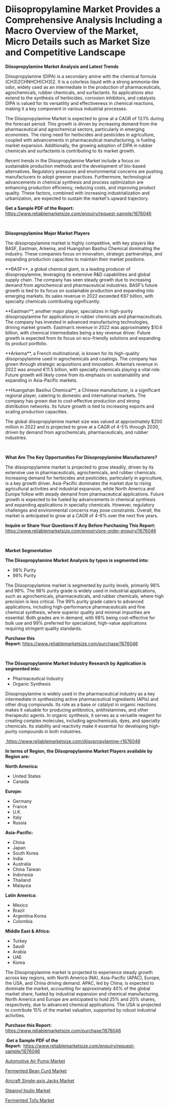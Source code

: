 <p><h1>Diisopropylamine Market Provides a Comprehensive Analysis Including a Macro Overview of the Market, Micro Details such as Market Size and Competitive Landscape</h1></p><p><strong>Diisopropylamine Market Analysis and Latest Trends</strong></p>
<p><p>Diisopropylamine (DIPA) is a secondary amine with the chemical formula (CH3)2CHNHCH(CH3)2. It is a colorless liquid with a strong ammonia-like odor, widely used as an intermediate in the production of pharmaceuticals, agrochemicals, rubber chemicals, and surfactants. Its applications also extend to the synthesis of herbicides, corrosion inhibitors, and catalysts. DIPA is valued for its versatility and effectiveness in chemical reactions, making it a key component in various industrial processes.</p><p>The Diisopropylamine Market is expected to grow at a CAGR of 13.1% during the forecast period. This growth is driven by increasing demand from the pharmaceutical and agrochemical sectors, particularly in emerging economies. The rising need for herbicides and pesticides in agriculture, coupled with advancements in pharmaceutical manufacturing, is fueling market expansion. Additionally, the growing adoption of DIPA in rubber chemicals and surfactants is contributing to its market growth.</p><p>Recent trends in the Diisopropylamine Market include a focus on sustainable production methods and the development of bio-based alternatives. Regulatory pressures and environmental concerns are pushing manufacturers to adopt greener practices. Furthermore, technological advancements in chemical synthesis and process optimization are enhancing production efficiency, reducing costs, and improving product quality. These factors, combined with increasing industrialization and urbanization, are expected to sustain the market's upward trajectory.</p></p>
<p><strong>Get a Sample PDF of the Report:&nbsp;</strong> <a href="https://www.reliablemarketsize.com/enquiry/request-sample/1676046?utm_campaign=1903&utm_medium=2&utm_source=Github&utm_content=ia&utm_term=29012025&utm_id=diisopropylamine">https://www.reliablemarketsize.com/enquiry/request-sample/1676046</a></p>
<p>&nbsp;</p>
<p><strong>Diisopropylamine Major Market Players</strong></p>
<p><p>The diisopropylamine market is highly competitive, with key players like BASF, Eastman, Arkema, and Huangshan Basihui Chemical dominating the industry. These companies focus on innovation, strategic partnerships, and expanding production capacities to maintain their market positions.</p><p>**BASF**, a global chemical giant, is a leading producer of diisopropylamine, leveraging its extensive R&D capabilities and global supply chain. The company has seen steady growth due to increasing demand from agrochemical and pharmaceutical industries. BASF’s future growth is tied to its focus on sustainable production and expanding into emerging markets. Its sales revenue in 2022 exceeded €87 billion, with specialty chemicals contributing significantly.</p><p>**Eastman**, another major player, specializes in high-purity diisopropylamine for applications in rubber chemicals and pharmaceuticals. The company has invested in advanced manufacturing technologies, driving market growth. Eastman’s revenue in 2022 was approximately $10.6 billion, with chemical intermediates being a key revenue driver. Future growth is expected from its focus on eco-friendly solutions and expanding its product portfolio.</p><p>**Arkema**, a French multinational, is known for its high-quality diisopropylamine used in agrochemicals and coatings. The company has grown through strategic acquisitions and innovation. Arkema’s revenue in 2022 was around €11.5 billion, with specialty chemicals playing a vital role. Future growth will likely come from its emphasis on sustainability and expanding in Asia-Pacific markets.</p><p>**Huangshan Basihui Chemical**, a Chinese manufacturer, is a significant regional player, catering to domestic and international markets. The company has grown due to cost-effective production and strong distribution networks. Its future growth is tied to increasing exports and scaling production capacities.</p><p>The global diisopropylamine market size was valued at approximately $200 million in 2022 and is projected to grow at a CAGR of 4-5% through 2030, driven by demand from agrochemicals, pharmaceuticals, and rubber industries.</p></p>
<p>&nbsp;</p>
<p><strong>What Are The Key Opportunities For Diisopropylamine Manufacturers?</strong></p>
<p><p>The diisopropylamine market is projected to grow steadily, driven by its extensive use in pharmaceuticals, agrochemicals, and rubber chemicals. Increasing demand for herbicides and pesticides, particularly in agriculture, is a key growth driver. Asia-Pacific dominates the market due to rising agricultural activities and industrial expansion, while North America and Europe follow with steady demand from pharmaceutical applications. Future growth is expected to be fueled by advancements in chemical synthesis and expanding applications in specialty chemicals. However, regulatory challenges and environmental concerns may pose constraints. Overall, the market is anticipated to grow at a CAGR of 4-6% over the next five years.</p></p>
<p><strong>Inquire or Share Your Questions If Any Before Purchasing This Report:</strong> <a href="https://www.reliablemarketsize.com/enquiry/pre-order-enquiry/1676046?utm_campaign=1903&utm_medium=2&utm_source=Github&utm_content=ia&utm_term=29012025&utm_id=diisopropylamine">https://www.reliablemarketsize.com/enquiry/pre-order-enquiry/1676046</a></p>
<p>&nbsp;</p>
<p><strong>Market Segmentation</strong></p>
<p><strong>The Diisopropylamine Market Analysis by types is segmented into:</strong></p>
<p><ul><li>98% Purity</li><li>99% Purity</li></ul></p>
<p><p>The Diisopropylamine market is segmented by purity levels, primarily 98% and 99%. The 98% purity grade is widely used in industrial applications, such as agrochemicals, pharmaceuticals, and rubber chemicals, where high precision is less critical. The 99% purity grade caters to advanced applications, including high-performance pharmaceuticals and fine chemical synthesis, where superior quality and minimal impurities are essential. Both grades are in demand, with 98% being cost-effective for bulk use and 99% preferred for specialized, high-value applications requiring stringent quality standards.</p></p>
<p><strong>Purchase this Report:&nbsp;</strong><a href="https://www.reliablemarketsize.com/purchase/1676046?utm_campaign=1903&utm_medium=2&utm_source=Github&utm_content=ia&utm_term=29012025&utm_id=diisopropylamine">https://www.reliablemarketsize.com/purchase/1676046</a></p>
<p>&nbsp;</p>
<p><strong>The Diisopropylamine Market Industry Research by Application is segmented into:</strong></p>
<p><ul><li>Pharmaceutical Industry</li><li>Organic Synthesis</li></ul></p>
<p><p>Diisopropylamine is widely used in the pharmaceutical industry as a key intermediate in synthesizing active pharmaceutical ingredients (APIs) and other drug compounds. Its role as a base or catalyst in organic reactions makes it valuable for producing antibiotics, antihistamines, and other therapeutic agents. In organic synthesis, it serves as a versatile reagent for creating complex molecules, including agrochemicals, dyes, and specialty chemicals. Its stability and reactivity make it essential for developing high-purity compounds in both industries.</p></p>
<p><a href="https://www.reliablemarketsize.com/diisopropylamine-r1676046?utm_campaign=1903&utm_medium=2&utm_source=Github&utm_content=ia&utm_term=29012025&utm_id=diisopropylamine">&nbsp;https://www.reliablemarketsize.com/diisopropylamine-r1676046</a></p>
<p><strong>In terms of Region, the Diisopropylamine Market Players available by Region are:</strong></p>
<p>
    <p> <strong> North America: </strong>
        <ul>
            <li>United States</li>
            <li>Canada</li>
        </ul>
        </p> 
    <p> <strong> Europe: </strong>
        <ul>
            <li>Germany</li>
            <li>France</li>
            <li>U.K.</li>
            <li>Italy</li>
            <li>Russia</li>
        </ul>
        </p> 
    <p> <strong> Asia-Pacific: </strong>
        <ul>
            <li>China</li>
            <li>Japan</li>
            <li>South Korea</li>
            <li>India</li>
            <li>Australia</li>
            <li>China Taiwan</li>
            <li>Indonesia</li>
            <li>Thailand</li>
            <li>Malaysia</li>
        </ul>
        </p> 
    <p> <strong> Latin America: </strong>
        <ul>
            <li>Mexico</li>
            <li>Brazil</li>
            <li>Argentina Korea</li>
            <li>Colombia</li>
        </ul>
        </p> 
    <p> <strong> Middle East & Africa: </strong>
        <ul>
            <li>Turkey</li>
            <li>Saudi</li>
            <li>Arabia</li>
            <li>UAE</li>
            <li>Korea</li>
        </ul>
    </p>
    </p>
<p><p>The Diisopropylamine market is projected to experience steady growth across key regions, with North America (NA), Asia-Pacific (APAC), Europe, the USA, and China driving demand. APAC, led by China, is expected to dominate the market, accounting for approximately 40% of the global market share, fueled by industrial expansion and chemical manufacturing. North America and Europe are anticipated to hold 25% and 20% shares, respectively, due to advanced chemical applications. The USA is projected to contribute 15% of the market valuation, supported by robust industrial activities.</p></p>
<p><strong>Purchase this Report: </strong><a href="https://www.reliablemarketsize.com/purchase/1676046?utm_campaign=1903&utm_medium=2&utm_source=Github&utm_content=ia&utm_term=29012025&utm_id=diisopropylamine">https://www.reliablemarketsize.com/purchase/1676046</a></p>
<p>&nbsp;<strong>Get a Sample PDF of the Report:&nbsp;&nbsp;</strong><a href="https://www.reliablemarketsize.com/enquiry/request-sample/1676046?utm_campaign=1903&utm_medium=2&utm_source=Github&utm_content=ia&utm_term=29012025&utm_id=diisopropylamine">https://www.reliablemarketsize.com/enquiry/request-sample/1676046</a></p>
<p><strong></strong></p>
<p><p><a href="https://www.linkedin.com/pulse/transforming-connectivity-exploring-automotive-air-pump-gsoqc?utm_campaign=1903&utm_medium=2&utm_source=Github&utm_content=ia&utm_term=29012025&utm_id=diisopropylamine">Automotive Air Pump Market</a></p><p><a href="https://www.linkedin.com/pulse/based-recent-analysis-fermented-bean-curd-market-expected-grow-8vinf?utm_campaign=1903&utm_medium=2&utm_source=Github&utm_content=ia&utm_term=29012025&utm_id=diisopropylamine">Fermented Bean Curd Market</a></p><p><a href="https://www.linkedin.com/pulse/aircraft-single-axis-jacks-market-forecast-2025-2032-f5zlc?utm_campaign=1903&utm_medium=2&utm_source=Github&utm_content=ia&utm_term=29012025&utm_id=diisopropylamine">Aircraft Single-axis Jacks Market</a></p><p><a href="https://www.linkedin.com/pulse/stearoyl-inulin-market-size-forecast-2025-2032-anticipated-gy85c?utm_campaign=1903&utm_medium=2&utm_source=Github&utm_content=ia&utm_term=29012025&utm_id=diisopropylamine">Stearoyl Inulin Market</a></p><p><a href="https://www.linkedin.com/pulse/comprehensive-evaluation-fermented-tofu-market-size-anticipating-hw2lf?utm_campaign=1903&utm_medium=2&utm_source=Github&utm_content=ia&utm_term=29012025&utm_id=diisopropylamine">Fermented Tofu Market</a></p></p>